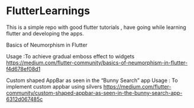 # FlutterLearnings
This is a simple repo with good flutter tutorials , have going while learning flutter and developing the apps.

Basics of Neumorphism in Flutter

Usage :To achieve gradual emboss effect to widgets
https://medium.com/flutter-community/basics-of-neumorphism-in-flutter-f4d678ef08d1

Custom shaped AppBar as seen in the “Bunny Search” app
Usage : To implement custom appbar using silvers 
https://medium.com/flutter-community/custom-shaped-appbar-as-seen-in-the-bunny-search-app-6312d067485c
